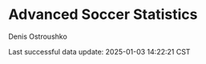 # Advanced Soccer Statistics
Denis Ostroushko

<!-- gfm -->

Last successful data update: 2025-01-03 14:22:21 CST
